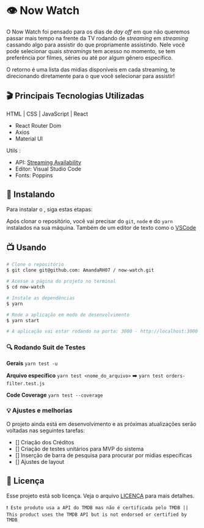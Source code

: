 # 👁 Now Watch

O Now Watch foi pensado para os dias de *day off* em que não queremos passar mais tempo na frente da TV rodando de *streaming* em *streaming* cassando algo para assistir do que propriamente assistindo. Nele você pode selecionar quais *streamings* tem acesso no momento, se tem preferência por filmes, séries ou até por algum gênero específico. 

O retorno é uma lista das midias disponíveis em cada streaming, te direcionando diretamente para o que você selecionar para assistir!

## 🎬 Principais Tecnologias Utilizadas
HTML | CSS | JavaScript | React 
- React Router Dom
- Axios
- Material UI

Utils :
- API: [Streaming Availability](https://rapidapi.com/movie-of-the-night-movie-of-the-night-default/api/streaming-availability/)
- Editor: Visual Studio Code
- Fonts: Poppins

## 🍿 Instalando <Now Watch>

Para instalar o <Now Watch>, siga estas etapas:

Após clonar o repositório, você vai precisar do `git`, `node` e do `yarn` instalados na sua máquina. Também de um editor de texto como o [VSCode](https://code.visualstudio.com/)

## 📺  Usando <Now Watch>

```bash
# Clone o repositório
$ git clone git@github.com: AmandaRH07 / now-watch.git

# Acesse a página do projeto no terminal
$ cd now-watch

# Instale as dependências
$ yarn

# Rode a aplicação em modo de desenvolvimento
$ yarn start

# A aplicação vai estar rodando na porta: 3000 - http://localhost:3000
```

### 🔍 Rodando Suit de Testes
**Gerais**
`yarn test -u`

**Arquivo específico**
`yarn test <nome_do_arquivo>` ➡️ `yarn test orders-filter.test.js`

**Code Coverage**
`yarn test --coverage`

### 💡 Ajustes e melhorias

O projeto ainda está em desenvolvimento e as próximas atualizações serão voltadas nas seguintes tarefas:
- [] Criação dos Créditos
- [] Criação de testes unitários para MVP do sistema
- [] Inserção de barra de pesquisa para procurar por midias específicas
- [] Ajustes de layout

## 📝 Licença

Esse projeto está sob licença. Veja o arquivo [LICENÇA](LICENSE.md) para mais detalhes.

```❗ Este produto usa a API do TMDB mas não é certificada pelo TMDB || This product uses the TMDB API but is not endorsed or certified by TMDB```
